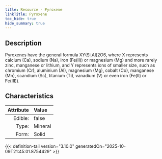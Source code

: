 ```yaml
---
title: Resource - Pyroxene
linkTitle: Pyroxene
toc_hide: true
hide_summary: true
---
```

<!-- This is generated by the MarsSim HelpGenertor, do not edit. -->

## Description
Pyroxenes have the general formula XY(Si,Al)2O6,&#10;&#9; where X represents calcium (Ca), sodium (Na), iron (Fe(II)) or magnesium (Mg) and more rarely zinc, &#10;&#9; manganese or lithium, and Y represents ions of smaller size, such as chromium (Cr), aluminium (Al), &#10;&#9; magnesium (Mg), cobalt (Co), manganese (Mn), scandium (Sc), titanium (Ti), vanadium (V) or even &#10;&#9; iron (Fe(II) or Fe(III)). 

## Characteristics

| Attribute      | Value |
|--------:|:------|
|Edible:|false|
|Type:|Mineral|
|Form:|Solid|
 



    


{{< definition-tail version="3.10.0" generatedOn="2025-10-09T21:45:01.8754429" >}}


